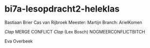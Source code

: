 # bi7a-lesopdracht2-heleklas
Bastiaan Brier
Cas van Rijbroek
Meester: Martijn
Branch: ArielKomen 


*Clap* MERGE CONFLICT *Clap* (Lex Bosch)
NOGMEERCONFLICTBITCH

Eva Overbeek